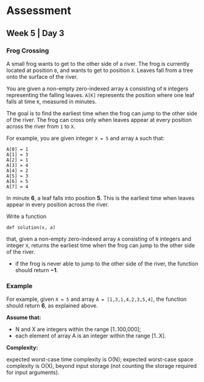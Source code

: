 # Assessment
## Week 5 | Day 3

### Frog Crossing

A small frog wants to get to the other side of a river. The frog is currently located at position `0`, and wants to get to position `X`. Leaves fall from a tree onto the surface of the river.

You are given a non-empty zero-indexed array `A` consisting of `N` integers representing the falling leaves. `A[K]` represents the position where one leaf falls at time `K`, measured in minutes.

The goal is to find the earliest time when the frog can jump to the other side of the river. The frog can cross only when leaves appear at every position across the river from `1` to `X`.

For example, you are given integer `X = 5` and array `A` such that:

```
A[0] = 1
A[1] = 3
A[2] = 1
A[3] = 4
A[4] = 2
A[5] = 3
A[6] = 5
A[7] = 4
```

In minute **6**, a leaf falls into position **5**. This is the earliest time when leaves appear in every position across the river.

Write a function

`def solution(x, a)`

that, given a non-empty zero-indexed array `A` consisting of `N` integers and integer `X`, returns the earliest time when the frog can jump to the other side of the river.
- if the frog is never able to jump to the other side of the river, the function should return **−1**.

### Example

For example, given `X = 5` and array `A = [1,3,1,4,2,3,5,4]`, the function should return **6**, as explained above.

**Assume that:**

- N and X are integers within the range [1..100,000];
- each element of array A is an integer within the range [1..X].

**Complexity:**

expected worst-case time complexity is O(N);
expected worst-case space complexity is O(X), beyond input storage (not counting the storage required for input arguments).